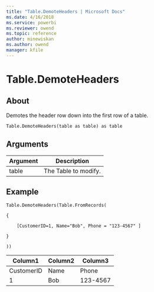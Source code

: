 ```yaml
---
title: "Table.DemoteHeaders | Microsoft Docs"
ms.date: 4/16/2018
ms.service: powerbi
ms.reviewer: owend
ms.topic: reference
author: minewiskan
ms.author: owend
manager: kfile
---
```

# Table.DemoteHeaders

  
## About  
Demotes the header row down into the first row of a table.  
  
```  
Table.DemoteHeaders(table as table) as table  
```  
  
## Arguments  
  
|Argument|Description|  
|------------|---------------|  
|table|The Table to modify.|  
  
## Example  
  
```  
Table.DemoteHeaders(Table.FromRecords(  
  
{  
  
    [CustomerID=1, Name="Bob", Phone = "123-4567" ]  
  
}  
  
))  
```  
  
|Column1|Column2|Column3|  
|-----------|-----------|-----------|  
|CustomerID|Name|Phone|  
|1|Bob|123-4567|  
  
